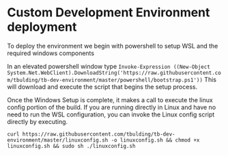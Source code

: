 # Custom Development Environment deployment

To deploy the environment we begin with powershell to setup WSL and the required windows components

In an elevated powershell window type 
`Invoke-Expression ((New-Object System.Net.WebClient).DownloadString('https://raw.githubusercontent.com/tbulding/tb-dev-environment/master/powershell/bootstrap.ps1'))`
This will download and execute the script that begins the setup process.

Once the Windows Setup is complete, it makes a call to execute the linux config portion of the build.
If you are running directly in Linux and have no need to run the WSL configuration, you can invoke the Linux config script directly by executing.

`curl https://raw.githubusercontent.com/tbulding/tb-dev-environment/master/linuxconfig.sh -o linuxconfig.sh && chmod +x linuxconfig.sh && sudo sh ./linuxconfig.sh`

